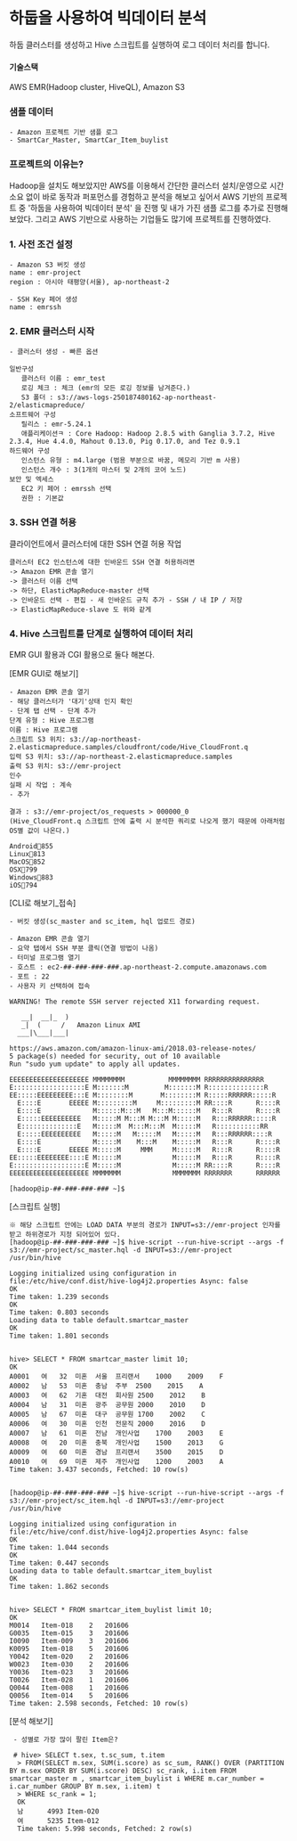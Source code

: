 
# 하둡을 사용하여 빅데이터 분석
   하둡 클러스터를 생성하고 Hive 스크립트를 실행하여 로그 데이터 처리를 합니다.

#### 기술스택
   AWS EMR(Hadoop cluster, HiveQL), Amazon S3
   
### 샘플 데이터
    - Amazon 프로젝트 기반 샘플 로그
    - SmartCar_Master, SmartCar_Item_buylist
    
### 프로젝트의 이유는?
   Hadoop을 설치도 해보았지만 AWS를 이용해서 간단한 클러스터 설치/운영으로 시간 소요 없이 바로 동작과 퍼포먼스를 경험하고 분석을 해보고 싶어서 AWS 기반의 프로젝트 중 '하둡을 사용하여 빅데이터 분석' 을 진행 및 내가 가진 샘플 로그를 추가로 진행해보았다.
   그리고 AWS 기반으로 사용하는 기업들도 많기에 프로젝트를 진행하였다.

### 1. 사전 조건 설정
    - Amazon S3 버킷 생성
    name : emr-project
    region : 아시아 태평양(서울), ap-northeast-2
    
    - SSH Key 페어 생성
    name : emrssh


### 2. EMR 클러스터 시작
    - 클러스터 생성 - 빠른 옵션
    
    일반구성
       클러스터 이름 : emr_test
       로깅 체크 : 체크 (emr의 모든 로깅 정보를 남겨준다.)
       S3 폴더 : s3://aws-logs-250187480162-ap-northeast-2/elasticmapreduce/
    소프트웨어 구성
       릴리스 : emr-5.24.1
       애플리케이션ㅋ : Core Hadoop: Hadoop 2.8.5 with Ganglia 3.7.2, Hive 2.3.4, Hue 4.4.0, Mahout 0.13.0, Pig 0.17.0, and Tez 0.9.1
    하드웨어 구성
       인스턴스 유형 : m4.large (범용 부분으로 바꿈, 메모리 기반 m 사용)
       인스턴스 개수 : 3(1개의 마스터 및 2개의 코어 노드)
    보안 및 엑세스
       EC2 키 페어 : emrssh 선택
       권한 : 기본값

### 3. SSH 연결 허용
   클라이언트에서 클러스터에 대한 SSH 연결 허용 작업
   
    클러스터 EC2 인스턴스에 대한 인바운드 SSH 연결 허용하려면
    -> Amazon EMR 콘솔 열기
    -> 클러스터 이름 선택
    -> 하단, ElasticMapReduce-master 선택
    -> 인바운드 선택 - 편집 - 새 인바운드 규칙 추가 - SSH / 내 IP / 저장
    -> ElasticMapReduce-slave 도 위와 같게
    
### 4. Hive 스크립트를 단계로 실행하여 데이터 처리
   EMR GUI 활용과 CGI 활용으로 둘다 해본다.
   
   [EMR GUI로 해보기]
    
    - Amazon EMR 콘솔 열기
    - 해당 클러스터가 '대기'상태 인지 확인
    - 단계 탭 선택 - 단계 추가
    단계 유형 : Hive 프로그램
    이름 : Hive 프로그램
    스크립트 S3 위치: s3://ap-northeast-2.elasticmapreduce.samples/cloudfront/code/Hive_CloudFront.q
    입력 S3 위치: s3://ap-northeast-2.elasticmapreduce.samples
    출력 S3 위치: s3://emr-project
    인수
    실패 시 작업 : 계속
    - 추가
    
    결과 : s3://emr-project/os_requests > 000000_0
    (Hive_CloudFront.q 스크립트 안에 출력 시 분석한 쿼리로 나오게 했기 때문에 아래처럼 OS별 값이 나온다.)
    
    Android855
    Linux813
    MacOS852
    OSX799
    Windows883
    iOS794
 
   [CLI로 해보기_접속]
   
    - 버킷 생성(sc_master and sc_item, hql 업로드 경로)
   
    - Amazon EMR 콘솔 열기
    - 요약 탭에서 SSH 부분 클릭(연결 방법이 나옴)
    - 터미널 프로그램 열기
    - 호스트 : ec2-##-###-###-###.ap-northeast-2.compute.amazonaws.com
    - 포트 : 22
    - 사용자 키 선택하여 접속
    
    WARNING! The remote SSH server rejected X11 forwarding request.

       __|  __|_  )
       _|  (     /   Amazon Linux AMI
      ___|\___|___|

    https://aws.amazon.com/amazon-linux-ami/2018.03-release-notes/
    5 package(s) needed for security, out of 10 available
    Run "sudo yum update" to apply all updates.
                                                                    
    EEEEEEEEEEEEEEEEEEEE MMMMMMMM           MMMMMMMM RRRRRRRRRRRRRRR    
    E::::::::::::::::::E M:::::::M         M:::::::M R::::::::::::::R   
    EE:::::EEEEEEEEE:::E M::::::::M       M::::::::M R:::::RRRRRR:::::R 
      E::::E       EEEEE M:::::::::M     M:::::::::M RR::::R      R::::R
      E::::E             M::::::M:::M   M:::M::::::M   R:::R      R::::R
      E:::::EEEEEEEEEE   M:::::M M:::M M:::M M:::::M   R:::RRRRRR:::::R 
      E::::::::::::::E   M:::::M  M:::M:::M  M:::::M   R:::::::::::RR   
      E:::::EEEEEEEEEE   M:::::M   M:::::M   M:::::M   R:::RRRRRR::::R  
      E::::E             M:::::M    M:::M    M:::::M   R:::R      R::::R
      E::::E       EEEEE M:::::M     MMM     M:::::M   R:::R      R::::R
    EE:::::EEEEEEEE::::E M:::::M             M:::::M   R:::R      R::::R
    E::::::::::::::::::E M:::::M             M:::::M RR::::R      R::::R
    EEEEEEEEEEEEEEEEEEEE MMMMMMM             MMMMMMM RRRRRRR      RRRRRR
    
    [hadoop@ip-##-###-###-### ~]$ 
    
   [스크립트 실행]
   
    ※ 해당 스크립트 안에는 LOAD DATA 부분의 경로가 INPUT=s3://emr-project 인자를 받고 하위경로가 지정 되어있어 있다.
    [hadoop@ip-##-###-###-### ~]$ hive-script --run-hive-script --args -f s3://emr-project/sc_master.hql -d INPUT=s3://emr-project
    /usr/bin/hive

    Logging initialized using configuration in file:/etc/hive/conf.dist/hive-log4j2.properties Async: false
    OK
    Time taken: 1.239 seconds
    OK
    Time taken: 0.803 seconds
    Loading data to table default.smartcar_master
    OK
    Time taken: 1.801 seconds


    hive> SELECT * FROM smartcar_master limit 10;
    OK
    A0001	여	32	미혼	서울	프리랜서	1000	2009	F
    A0002	남	53	미혼	충남	주부	2500	2015	A
    A0003	여	62	기혼	대전	회사원	2500	2012	B
    A0004	남	31	미혼	광주	공무원	2000	2010	D
    A0005	남	67	미혼	대구	공무원	1700	2002	C
    A0006	여	30	미혼	인천	전문직	2000	2016	D
    A0007	남	61	미혼	전남	개인사업	1700	2003	E
    A0008	여	20	미혼	충북	개인사업	1500	2013	G
    A0009	여	60	미혼	경남	프리랜서	3500	2015	D
    A0010	여	69	미혼	제주	개인사업	1200	2003	A
    Time taken: 3.437 seconds, Fetched: 10 row(s)


    [hadoop@ip-##-###-###-### ~]$ hive-script --run-hive-script --args -f s3://emr-project/sc_item.hql -d INPUT=s3://emr-project
    /usr/bin/hive

    Logging initialized using configuration in file:/etc/hive/conf.dist/hive-log4j2.properties Async: false
    OK
    Time taken: 1.044 seconds
    OK
    Time taken: 0.447 seconds
    Loading data to table default.smartcar_item_buylist
    OK
    Time taken: 1.862 seconds


    hive> SELECT * FROM smartcar_item_buylist limit 10;
    OK
    M0014	Item-018	2	201606
    G0035	Item-015	3	201606
    I0090	Item-009	3	201606
    K0095	Item-018	5	201606
    Y0042	Item-020	2	201606
    W0023	Item-030	2	201606
    Y0036	Item-023	3	201606
    T0026	Item-028	1	201606
    Q0044	Item-008	1	201606
    Q0056	Item-014	5	201606
    Time taken: 2.598 seconds, Fetched: 10 row(s)
    
   [분석 해보기]
     
     - 성별로 가장 많이 팔린 Item은?
     
     # hive> SELECT t.sex, t.sc_sum, t.item
      > FROM(SELECT m.sex, SUM(i.score) as sc_sum, RANK() OVER (PARTITION BY m.sex ORDER BY SUM(i.score) DESC) sc_rank, i.item FROM smartcar_master m , smartcar_item_buylist i WHERE m.car_number = i.car_number GROUP BY m.sex, i.item) t
      > WHERE sc_rank = 1;
      OK
      남		 4993 Item-020
      여		 5235 Item-012
      Time taken: 5.998 seconds, Fetched: 2 row(s)
